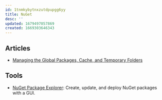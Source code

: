 ```yaml
---
id: 1tnmkybytnxzutdpupgg6yy
title: NuGet
desc: ''
updated: 1679497057869
created: 1669303646343
---
```


## Articles

- [Managing the Global Packages, Cache, and Temporary Folders](https://learn.microsoft.com/en-us/nuget/consume-packages/managing-the-global-packages-and-cache-folders)

## Tools

- [NuGet Package Explorer](https://github.com/NuGetPackageExplorer/NuGetPackageExplorer): Create, update, and deploy NuGet packages with a GUI.
